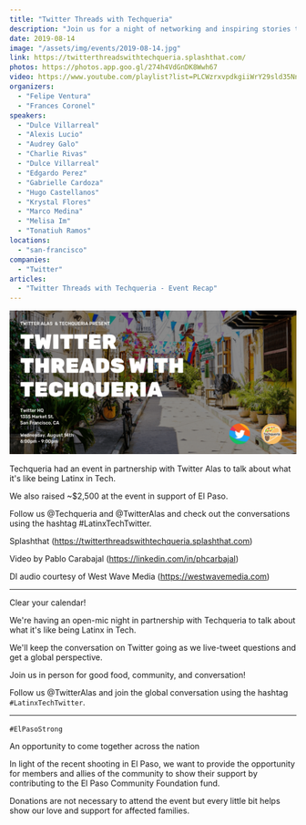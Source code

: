 ```yaml
---
title: "Twitter Threads with Techqueria"
description: "Join us for a night of networking and inspiring stories told by Latinx in Tech hosted by Twitter."
date: 2019-08-14
image: "/assets/img/events/2019-08-14.jpg"
link: https://twitterthreadswithtechqueria.splashthat.com/
photos: https://photos.app.goo.gl/274h4VdGnDK8Wwh67
video: https://www.youtube.com/playlist?list=PLCWzrxvpdkgiiWrY29sld35Nnf-i52JZm
organizers:
  - "Felipe Ventura"
  - "Frances Coronel"
speakers:
  - "Dulce Villarreal"
  - "Alexis Lucio"
  - "Audrey Galo"
  - "Charlie Rivas"
  - "Dulce Villarreal"
  - "Edgardo Perez"
  - "Gabrielle Cardoza"
  - "Hugo Castellanos"
  - "Krystal Flores"
  - "Marco Medina"
  - "Melisa Im"
  - "Tonatiuh Ramos"
locations:
  - "san-francisco"
companies:
  - "Twitter"
articles:
  - "Twitter Threads with Techqueria - Event Recap"
---
```


![Twitter Threads](/assets/img/events/2019-08-14-twitter.png)

Techqueria had an event in partnership with Twitter Alas to talk about what it's like being Latinx in Tech.

We also raised ~\$2,500 at the event in support of El Paso.

Follow us @Techqueria and @TwitterAlas and check out the conversations using the hashtag #LatinxTechTwitter.

Splashthat (https://twitterthreadswithtechqueria.splashthat.com)

Video by Pablo Carabajal (https://linkedin.com/in/phcarbajal)

DI audio courtesy of West Wave Media (https://westwavemedia.com)

---

Clear your calendar!

We're having an open-mic night in partnership with Techqueria to talk about what it's like being Latinx in Tech.

We'll keep the conversation on Twitter going as we live-tweet questions and get a global perspective.

Join us in person for good food, community, and conversation!

Follow us @TwitterAlas and join the global conversation using the hashtag `#LatinxTechTwitter`.

---

`#ElPasoStrong`

An opportunity to come together across the nation

In light of the recent shooting in El Paso, we want to provide the opportunity for members and allies of the community to show their support by contributing to the El Paso Community Foundation fund.

Donations are not necessary to attend the event but every little bit helps show our love and support for affected families.
